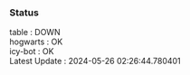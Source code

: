### Status


table : DOWN  
hogwarts : OK  
icy-bot : OK  
Latest Update : 2024-05-26 02:26:44.780401
